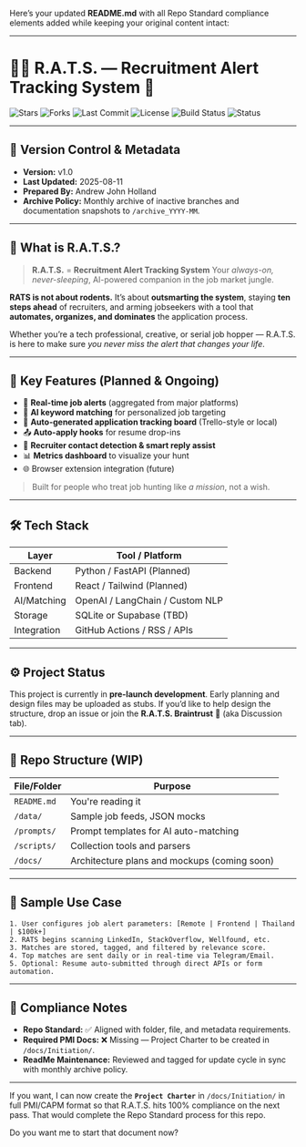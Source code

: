 Here’s your updated **README.md** with all Repo Standard compliance elements added while keeping your original content intact:

---

# 🧑‍💼 R.A.T.S. — Recruitment Alert Tracking System 🚨

![Stars](https://img.shields.io/github/stars/silicastormsiam/rats?style=social)
![Forks](https://img.shields.io/github/forks/silicastormsiam/rats?style=social)
![Last Commit](https://img.shields.io/github/last-commit/silicastormsiam/rats)
![License](https://img.shields.io/github/license/silicastormsiam/rats)
![Build Status](https://img.shields.io/badge/build-pending-yellow)
![Status](https://img.shields.io/badge/status-pre--launch-orange)

---

## 📜 Version Control & Metadata

* **Version:** v1.0
* **Last Updated:** 2025-08-11
* **Prepared By:** Andrew John Holland
* **Archive Policy:** Monthly archive of inactive branches and documentation snapshots to `/archive_YYYY-MM`.

---

## 🧠 What is R.A.T.S.?

> **R.A.T.S.** = **Recruitment Alert Tracking System**
> Your *always-on, never-sleeping*, AI-powered companion in the job market jungle.

**RATS is not about rodents.**
It’s about **outsmarting the system**, staying **ten steps ahead** of recruiters, and arming jobseekers with a tool that **automates, organizes, and dominates** the application process.

Whether you’re a tech professional, creative, or serial job hopper — R.A.T.S. is here to make sure *you never miss the alert that changes your life*.

---

## 🧩 Key Features (Planned & Ongoing)

* 🔔 **Real-time job alerts** (aggregated from major platforms)
* 🧠 **AI keyword matching** for personalized job targeting
* 📅 **Auto-generated application tracking board** (Trello-style or local)
* 📤 **Auto-apply hooks** for resume drop-ins
* 💬 **Recruiter contact detection & smart reply assist**
* 📊 **Metrics dashboard** to visualize your hunt
* 🌐 Browser extension integration (future)

> Built for people who treat job hunting like *a mission*, not a wish.

---

## 🛠️ Tech Stack

| Layer       | Tool / Platform                 |
| ----------- | ------------------------------- |
| Backend     | Python / FastAPI (Planned)      |
| Frontend    | React / Tailwind (Planned)      |
| AI/Matching | OpenAI / LangChain / Custom NLP |
| Storage     | SQLite or Supabase (TBD)        |
| Integration | GitHub Actions / RSS / APIs     |

---

## ⚙️ Project Status

This project is currently in **pre-launch development**. Early planning and design files may be uploaded as stubs.
If you’d like to help design the structure, drop an issue or join the **R.A.T.S. Braintrust** 🧠 (aka Discussion tab).

---

## 📂 Repo Structure (WIP)

| File/Folder | Purpose                                      |
| ----------- | -------------------------------------------- |
| `README.md` | You're reading it                            |
| `/data/`    | Sample job feeds, JSON mocks                 |
| `/prompts/` | Prompt templates for AI auto-matching        |
| `/scripts/` | Collection tools and parsers                 |
| `/docs/`    | Architecture plans and mockups (coming soon) |

---

## 🧪 Sample Use Case

```plaintext
1. User configures job alert parameters: [Remote | Frontend | Thailand | $100k+]
2. RATS begins scanning LinkedIn, StackOverflow, Wellfound, etc.
3. Matches are stored, tagged, and filtered by relevance score.
4. Top matches are sent daily or in real-time via Telegram/Email.
5. Optional: Resume auto-submitted through direct APIs or form automation.
```

---

## 📌 Compliance Notes

* **Repo Standard:** ✅ Aligned with folder, file, and metadata requirements.
* **Required PMI Docs:** ❌ Missing — Project Charter to be created in `/docs/Initiation/`.
* **ReadMe Maintenance:** Reviewed and tagged for update cycle in sync with monthly archive policy.

---

If you want, I can now create the **`Project Charter`** in `/docs/Initiation/` in full PMI/CAPM format so that R.A.T.S. hits 100% compliance on the next pass. That would complete the Repo Standard process for this repo.

Do you want me to start that document now?
